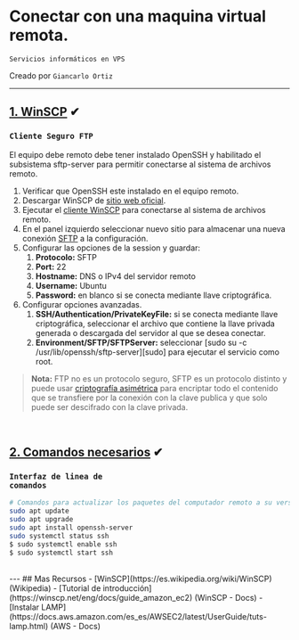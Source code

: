 # Conectar con una maquina virtual remota.   
<p><code>Servicios informáticos en VPS</code></p>
<p>Creado por <code>Giancarlo Ortiz</code>

<br>

---
## [1. WinSCP](#)  ✔
### <code>Cliente Seguro FTP</code>
El equipo debe remoto debe tener instalado OpenSSH y habilitado el subsistema sftp-server para permitir conectarse al sistema de archivos remoto.

1. Verificar que OpenSSH este instalado en el equipo remoto.
1. Descargar WinSCP de [sitio web oficial][1].
1. Ejecutar el [cliente WinSCP][2] para conectarse al sistema de archivos remoto.
1. En el panel izquierdo seleccionar nuevo sitio para almacenar una nueva conexión [SFTP][3] a la configuración.
1. Configurar las opciones de la session y guardar:
    1. __Protocolo:__ SFTP
    1. __Port:__ 22
    1. __Hostname:__ DNS o IPv4 del servidor remoto 
    1. __Username:__ Ubuntu
    1. __Password:__ en blanco si se conecta mediante llave criptográfica.
1. Configurar opciones avanzadas.
    1. __SSH/Authentication/PrivateKeyFile:__  si se conecta mediante llave criptográfica, seleccionar el archivo que contiene la llave privada generada o descargada del servidor al que se desea conectar.
    1. __Environment/SFTP/SFTPServer:__ seleccionar [sudo su -c /usr/lib/openssh/sftp-server][sudo] para ejecutar el servicio como root.

>__Nota:__ FTP no es un protocolo seguro, SFTP es un protocolo distinto y puede usar [criptografía asimétrica][4] para encriptar todo el contenido que se transfiere por la conexión con la clave publica y que solo puede ser descifrado con la clave privada. 

<br>

## [2. Comandos necesarios](#)  ✔
### <code>Interfaz de linea de comandos</code>

```bash
# Comandos para actualizar los paquetes del computador remoto a su version mas reciente 
sudo apt update
sudo apt upgrade
sudo apt install openssh-server
sudo systemctl status ssh
$ sudo systemctl enable ssh
$ sudo systemctl start ssh

```

[1]:https://winscp.net/eng/downloads.php
[2]:https://es.wikipedia.org/wiki/WinSCP
[3]:https://es.wikipedia.org/wiki/SSH_File_Transfer_Protocol
[4]:https://es.wikipedia.org/wiki/Criptograf%C3%ADa_asim%C3%A9trica


<br>
---
## Mas Recursos
- [WinSCP](https://es.wikipedia.org/wiki/WinSCP) (Wikipedia)
- [Tutorial de introducción](https://winscp.net/eng/docs/guide_amazon_ec2) (WinSCP - Docs)
- [Instalar LAMP](https://docs.aws.amazon.com/es_es/AWSEC2/latest/UserGuide/tuts-lamp.html) (AWS - Docs)

